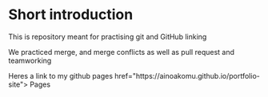 <h1> Short introduction</h1>
<p> This is repository meant for practising git and GitHub linking</p>
<p> We practiced merge, and merge conflicts as well as pull request and teamworking </p>
<p> Heres a link to my github pages <a> href="https://ainoakomu.github.io/portfolio-site"> Pages</a> </p>

